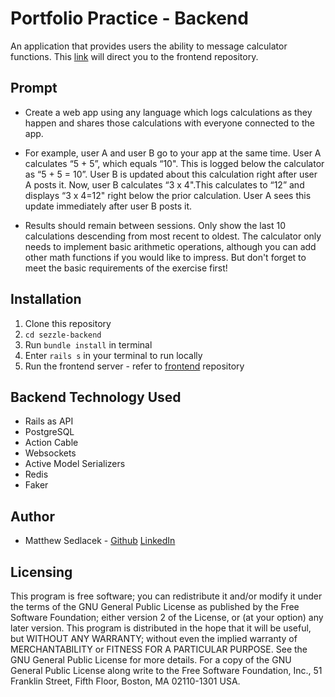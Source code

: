 # Portfolio Practice - Backend

An application that provides users the ability to message calculator functions. This [link](hhttps://github.com/matthewsedlacek/sezzle-calculator-frontend/tree/master/Development/code/Projects/sezzle-calculator-frontend) will direct you to the frontend repository.

## Prompt

- Create a web app using any language which logs calculations as they happen and shares those calculations with everyone connected to the app.

- For example, user A and user B go to your app at the same time. User A calculates “5 + 5”, which equals “10". This is logged below the calculator as “5 + 5 = 10”. User B is updated about this calculation right after user A posts it. Now, user B calculates “3 x 4".This calculates to “12” and displays “3 x 4=12" right below the prior calculation. User A sees this update immediately after user B posts it.

- Results should remain between sessions. Only show the last 10 calculations descending from most recent to oldest. The calculator only needs to implement basic arithmetic operations, although you can add other math functions if you would like to impress. But don't forget to meet the basic requirements of the exercise first!

## Installation

1. Clone this repository
2. `cd sezzle-backend`
3. Run `bundle install` in terminal
4. Enter `rails s` in your terminal to run locally
5. Run the frontend server - refer to [frontend](https://github.com/matthewsedlacek/sezzle-calculator-frontend/tree/master/Development/code/Projects/sezzle-calculator-frontend) repository

## Backend Technology Used

- Rails as API
- PostgreSQL
- Action Cable
- Websockets
- Active Model Serializers
- Redis
- Faker

## Author

- Matthew Sedlacek - [Github](https://github.com/matthewsedlacek) [LinkedIn](https://www.linkedin.com/in/matthew-sedlacek/)

## Licensing

This program is free software; you can redistribute it and/or modify it under the terms of the GNU General Public License as published by the Free Software Foundation; either version 2 of the License, or (at your option) any later version.
This program is distributed in the hope that it will be useful, but WITHOUT ANY WARRANTY; without even the implied warranty of MERCHANTABILITY or FITNESS FOR A PARTICULAR PURPOSE. See the GNU General Public License for more details.
For a copy of the GNU General Public License along write to the Free Software Foundation, Inc., 51 Franklin Street, Fifth Floor, Boston, MA 02110-1301 USA.
